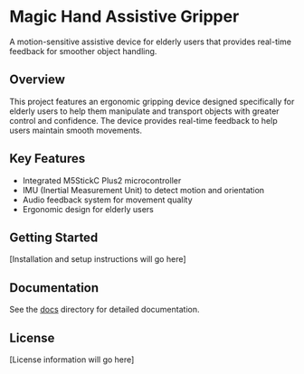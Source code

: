 # Magic Hand Assistive Gripper

A motion-sensitive assistive device for elderly users that provides real-time feedback for smoother object handling.

## Overview

This project features an ergonomic gripping device designed specifically for elderly users to help them manipulate and transport objects with greater control and confidence. The device provides real-time feedback to help users maintain smooth movements.

## Key Features

- Integrated M5StickC Plus2 microcontroller
- IMU (Inertial Measurement Unit) to detect motion and orientation
- Audio feedback system for movement quality
- Ergonomic design for elderly users

## Getting Started

[Installation and setup instructions will go here]

## Documentation

See the [docs](./docs) directory for detailed documentation.

## License

[License information will go here]
